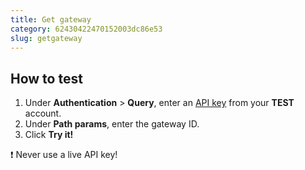 ```yaml
---
title: Get gateway
category: 62430422470152003dc86e53
slug: getgateway
---
```


## How to test

1. Under **Authentication** > **Query**, enter an [API key](/sites#site-id-api-key-and-security-code) from your **TEST** account.
2. Under **Path params**, enter the gateway ID.
3. Click **Try it!**

❗️ Never use a live API key!